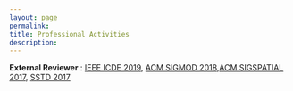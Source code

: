 ```yaml
---
layout: page
permalink: 
title: Professional Activities
description: 
---
```


**External Reviewer** : [IEEE ICDE 2019](http://conferences.cis.umac.mo/icde2019/), [ACM SIGMOD 2018](https://sigmod2018.org/),[ACM SIGSPATIAL 2017](https://sigspatial2017.sigspatial.org/), [SSTD 2017](https://sstd2017.org/) 